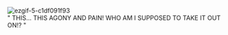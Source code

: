 ![ezgif-5-c1df091f93](https://github.com/bagofbombs/bagofbombs/assets/132232836/a9385fb0-0da7-4691-8074-7846c688ab32)
<br>
" THIS... THIS AGONY AND PAIN! WHO AM I SUPPOSED TO TAKE IT OUT ON!? " 
